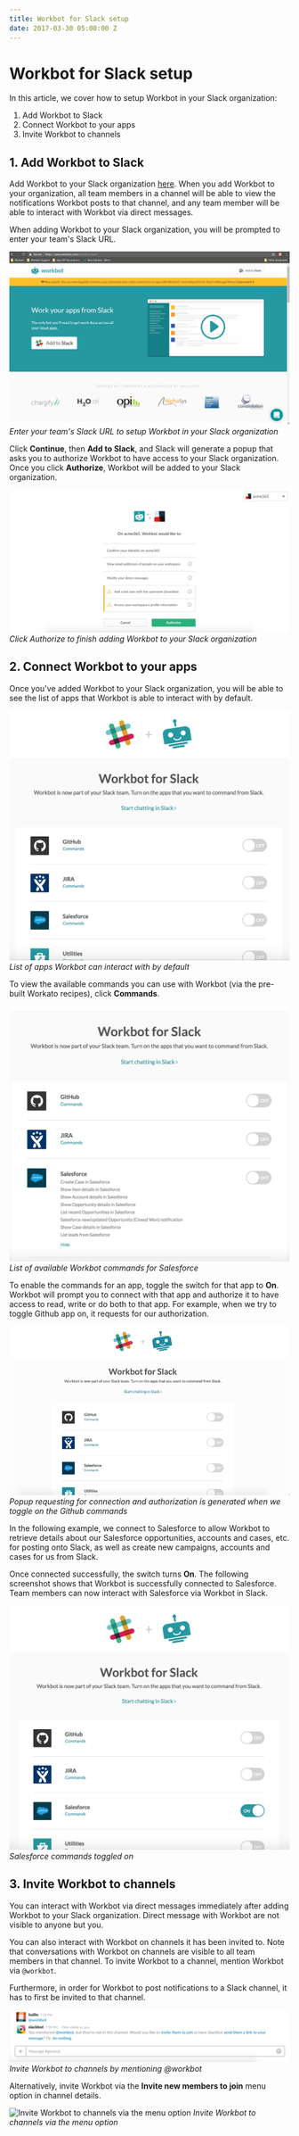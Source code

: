 ```yaml
---
title: Workbot for Slack setup
date: 2017-03-30 05:00:00 Z
---
```


# Workbot for Slack setup
In this article, we cover how to setup Workbot in your Slack organization:

1. Add Workbot to Slack
2. Connect Workbot to your apps
3. Invite Workbot to channels

## 1. Add Workbot to Slack
Add Workbot to your Slack organization [here](https://www.workato.com/workbot-slack). When you add Workbot to your organization, all team members in a channel will be able to view the notifications Workbot posts to that channel, and any team member will be able to interact with Workbot via direct messages.

When adding Workbot to your Slack organization, you will be prompted to enter your team's Slack URL.

![Enter Slack team URL](/assets/images/workbot/workbot/workbot-2.gif)
*Enter your team's Slack URL to setup Workbot in your Slack organization*

Click **Continue**, then **Add to Slack**, and Slack will generate a popup that asks you to authorize Workbot to have access to your Slack organization. Once you click **Authorize**, Workbot will be added to your Slack organization.

![Authorize Workbot to access your Slack organization](/assets/images/workbot/workbot/slack-organization-authorization.png)
*Click Authorize to finish adding Workbot to your Slack organization*

## 2. Connect Workbot to your apps
Once you've added Workbot to your Slack organization, you will be able to see the list of apps that Workbot is able to interact with by default.

![List of apps Workbot can interact with](/assets/images/workbot/workbot/workbot-for-slack-intro-screen.png)
*List of apps Workbot can interact with by default*

To view the available commands you can use with Workbot (via the pre-built Workato recipes), click **Commands**.

![Salesforce commands list](/assets/images/workbot/workbot/salesforce-commands-list.png)
*List of available Workbot commands for Salesforce*

To enable the commands for an app, toggle the switch for that app to **On**. Workbot will prompt you to connect with that app and authorize it to have access to read, write or do both to that app. For example, when we try to toggle Github app on, it requests for our authorization.

![Github authorization flow for Workbot](/assets/images/workbot/workbot/workbot-github-authorization.gif)
*Popup requesting for connection and authorization is generated when we toggle on the Github commands*

In the following example, we connect to Salesforce to allow Workbot to retrieve details about our Salesforce opportunities, accounts and cases, etc. for posting onto Slack, as well as create new campaigns, accounts and cases for us from Slack.

Once connected successfully, the switch turns **On**. The following screenshot shows that Workbot is successfully connected to Salesforce. Team members can now interact with Salesforce via Workbot in Slack.

![Salesforce commands toggled on](/assets/images/workbot/workbot/salesforce-commands-on.png)
*Salesforce commands toggled on*

## 3. Invite Workbot to channels
You can interact with Workbot via direct messages immediately after adding Workbot to your Slack organization. Direct message with Workbot are not visible to anyone but you.

You can also interact with Workbot on channels it has been invited to. Note that conversations with Workbot on channels are visible to all team members in that channel. To invite Workbot to a channel, mention Workbot via `@workbot`.

Furthermore, in order for Workbot to post notifications to a Slack channel, it has to first be invited to that channel.

![Invite Workbot to channels via mention](/assets/images/workbot/workbot/invite-workbot-to-channels-via-mention.png)
*Invite Workbot to channels by mentioning @workbot*

Alternatively, invite Workbot via the **Invite new members to join** menu option in channel details.

![Invite Workbot to channels via the menu option](/assets/images/workbot/workbot/invite-workbot-via-menu-option.png)
*Invite Workbot to channels via the menu option*
